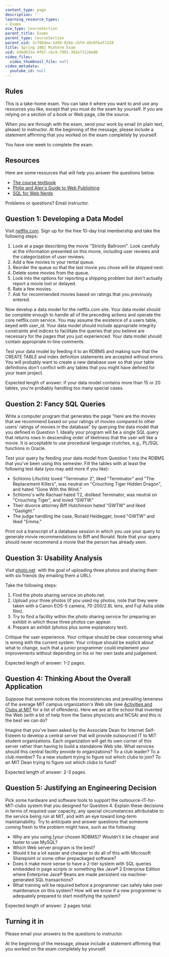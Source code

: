 ```yaml
---
content_type: page
description: ''
learning_resource_types:
- Exams
ocw_type: CourseSection
parent_title: Exams
parent_type: CourseSection
parent_uid: 3cf8bdea-1d49-826e-cbfd-ddc07baf1318
title: Spring 2002 Midterm Exam
uid: 43bdb31e-9f67-cbc9-7901-392e71126e86
video_files:
  video_thumbnail_file: null
video_metadata:
  youtube_id: null
---
```


Rules
-----

This is a take-home exam. You can take it where you want to and use any resources you like, except that you must do the exam by yourself. If you are relying on a section of a book or Web page, cite the source.

When you are through with the exam, send your work by email (in plain text, please) to instructor. At the beginning of the message, please include a statement affirming that you worked on the exam completely by yourself.

You have one week to complete the exam.

Resources
---------

Here are some resources that will help you answer the questions below.

*   [The course textbook](http://philip.greenspun.com/seia/)
*   [Philip and Alex's Guide to Web Publishing](http://philip.greenspun.com/panda/?)
*   [SQL for Web Nerds](http://philip.greenspun.com/sql/)

Problems or questions? Email instructor.

Question 1: Developing a Data Model
-----------------------------------

Visit [netflix.com](http://www.netflix.com). Sign up for the free 10-day trial membership and take the following steps:

1.  Look at a page describing the movie "Strictly Ballroom". Look carefully at the information presented on this movie, including user reviews and the categorization of user reviews.
2.  Add a few movies to your rental queue.
3.  Reorder the queue so that the last movie you chose will be shipped next.
4.  Delete some movies from the queue.
5.  Look into the options for reporting a shipping problem but don't actually report a movie lost or delayed.
6.  Rate a few movies.
7.  Ask for recommended movies based on ratings that you previously entered.

Now develop a data model for the netflix.com site. Your data model should be complete enough to handle all of the preceding actions and operate the core netflix.com service. You may assume the existence of a users table, keyed with user\_id. Your data model should include appropriate integrity constraints and indices to facilitate the queries that you believe are necessary for the pages that you just experienced. Your data model should contain appropriate in-line comments.

Test your data model by feeding it to an RDBMS and making sure that the CREATE TABLE and index definition statements are accepted without errors. You will probably want to create a new database user so that your table definitions don't conflict with any tables that you might have defined for your team project.

Expected length of answer: if your data model contains more than 15 or 20 tables, you're probably handling too many special cases.

Question 2: Fancy SQL Queries
-----------------------------

Write a computer program that generates the page "here are the movies that we recommend based on your ratings of movies compared to other users' ratings of movies in the database" by querying the data model that you defined in Question 1. Ideally your program will be a single SQL query that returns rows in descending order of likeliness that the user will like a movie. It is acceptable to use procedural language crutches, e.g., PL/SQL functions in Oracle.

Test your query by feeding your data model from Question 1 into the RDBMS that you've been using this semester. Fill the tables with at least the following test data (you may add more if you like):

*   Schlomo Lifschitz loved "Terminator 2", liked "Terminator" and "The Replacement Killers", was neutral on "Crouching Tiger Hidden Dragon", and hated "Gone With the Wind."
*   Schlomo's wife Rachael hated T2, disliked Terminator, was neutral on "Crouching Tiger", and loved "GWTW."
*   Their divorce attorney Biff Hutchinson hated "GWTW" and liked "Gaslight."
*   The judge handling the case, Ronald Heidegger, loved "GWTW" and liked "Emma."

Print out a transcript of a database session in which you use your query to generate movie recommendations to Biff and Ronald. Note that your query should never recommend a movie that the person has already seen.

Question 3: Usability Analysis
------------------------------

Visit [photo.net](http://www.photo.net/)  with the goal of uploading three photos and sharing them with six friends (by emailing them a URL).

Take the following steps:

1.  Find the photo sharing service on photo.net.
2.  Upload your three photos (if you used my photos, note that they were taken with a Canon EOS-5 camera, 70-200/2.8L lens, and Fuji Astia slide film).
3.  Try to find a facility within the photo sharing service for preparing an exhibit in which those three photos can appear.
4.  Prepare an exhibit (photos plus some explanatory text).

Critique the user experience. Your critique should be clear concerning what is wrong with the current system. Your critique should be explicit about what to change, such that a junior programmer could implement your improvements without depending on his or her own taste and judgement.

Expected length of answer: 1-2 pages.

Question 4: Thinking About the Overall Application
--------------------------------------------------

Suppose that someone notices the inconsistencies and prevailing lameness of the average MIT campus organization's Web site (see [Activities and Clubs at MIT](http://www.mit.edu/activities/) for a list of offenders). Here we are at the school that invented the Web (with a bit of help from the Swiss physicists and NCSA) and this is the best we can do?

Imagine that you've been asked by the Associate Dean for Internet Self-Esteem to develop a central server that will provide outsourced IT to MIT student organizations. Each organization will get its own corner of this server rather than having to build a standalone Web site. What services should this central facility provide to organizations? To a club leader? To a club member? To a new student trying to figure out which clubs to join? To an MIT Dean trying to figure out which clubs to fund?

Expected length of answer: 2-3 pages.

Question 5: Justifying an Engineering Decision
----------------------------------------------

Pick some hardware and software tools to support the outsource-IT-for-MIT-clubs system that you designed for Question 4. Explain these decisions in terms of required user capacity, any special circumstances attributable to the service being run at MIT, and with an eye toward long-term maintainability. Try to anticipate and answer questions that someone coming fresh to the problem might have, such as the following:

*   Why are you using \[your chosen RDBMS\]? Wouldn't it be cheaper and faster to use MySQL?
*   Which Web server program is the best?
*   Would it be a lot easier and cheaper to do all of this with Microsoft Sharepoint or some other prepackaged software?
*   Does it make more sense to have a 2-tier system with SQL queries embedded in page scripts or something like Java® 2 Enterprise Edition where Enterprise Java® Beans are made persistent via machine-generated SQL transactions?
*   What training will be required before a programmer can safely take over maintenance on this system? How will we know if a new programmer is adequately prepared to start modifying the system?

Expected length of answer: 2 pages total.

Turning it in
-------------

Please email your answers to the questions to instructor.

At the beginning of the message, please include a statement affirming that you worked on the exam completely by yourself.